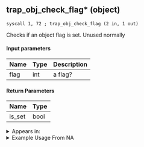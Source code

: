 ## trap_obj_check_flag* (object)

`syscall 1, 72 ; trap_obj_check_flag (2 in, 1 out)`

Checks if an object flag is set. Unused normally

#### Input parameters
| Name | Type | Description
|------|------|------------
| flag   | int   | a flag?


#### Return Parameters
| Name | Type
|------|-----
| is_set   | bool   


<details>
	<summary>Appears in:</summary>

</details>

<details>
	<summary>Example Usage From NA</summary>
```

```
</details>

